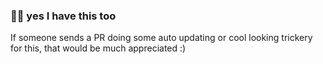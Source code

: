 ### 👋🏻 yes I have this too
<!--
**aadibajpai/aadibajpai** is a ✨ _special_ ✨ repository because its `README.md` (this file) appears on your GitHub profile.
-->
If someone sends a PR doing some auto updating or cool looking trickery for this, that would be much appreciated :)
